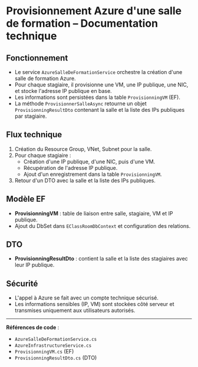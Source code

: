 # Provisionnement Azure d'une salle de formation – Documentation technique

## Fonctionnement

- Le service `AzureSalleDeFormationService` orchestre la création d'une salle de formation Azure.
- Pour chaque stagiaire, il provisionne une VM, une IP publique, une NIC, et stocke l'adresse IP publique en base.
- Les informations sont persistées dans la table `ProvisionningVM` (EF).
- La méthode `ProvisionnerSalleAsync` retourne un objet `ProvisionningResultDto` contenant la salle et la liste des IPs publiques par stagiaire.

## Flux technique

1. Création du Resource Group, VNet, Subnet pour la salle.
2. Pour chaque stagiaire :
   - Création d'une IP publique, d'une NIC, puis d'une VM.
   - Récupération de l'adresse IP publique.
   - Ajout d'un enregistrement dans la table `ProvisionningVM`.
3. Retour d'un DTO avec la salle et la liste des IPs publiques.

## Modèle EF

- **ProvisionningVM** : table de liaison entre salle, stagiaire, VM et IP publique.
- Ajout du DbSet dans `EClassRoomDbContext` et configuration des relations.

## DTO

- **ProvisionningResultDto** : contient la salle et la liste des stagiaires avec leur IP publique.

## Sécurité

- L'appel à Azure se fait avec un compte technique sécurisé.
- Les informations sensibles (IP, VM) sont stockées côté serveur et transmises uniquement aux utilisateurs autorisés.

---

**Références de code** :
- `AzureSalleDeFormationService.cs`
- `AzureInfrastructureService.cs`
- `ProvisionningVM.cs` (EF)
- `ProvisionningResultDto.cs` (DTO)
